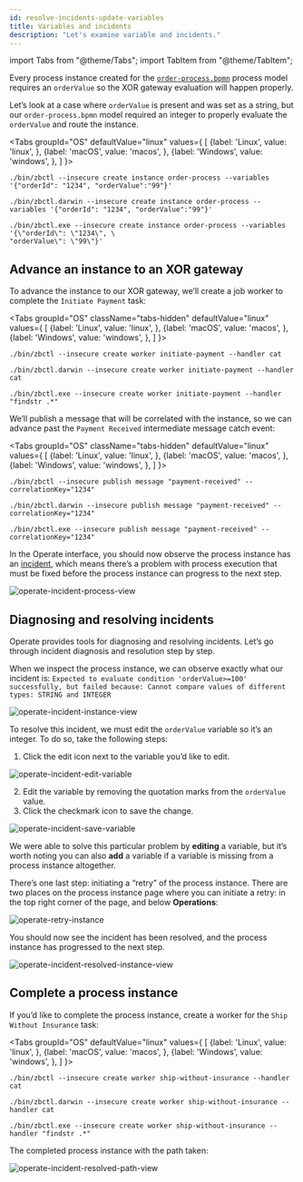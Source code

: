 ```yaml
---
id: resolve-incidents-update-variables
title: Variables and incidents
description: "Let's examine variable and incidents."
---
```


import Tabs from "@theme/Tabs";
import TabItem from "@theme/TabItem";

Every process instance created for the [`order-process.bpmn`](/bpmn/operate/order-process.bpmn) process model requires an `orderValue` so the XOR gateway evaluation will happen properly.

Let’s look at a case where `orderValue` is present and was set as a string, but our `order-process.bpmn` model required an integer to properly evaluate the `orderValue` and route the instance.

<Tabs groupId="OS" defaultValue="linux" values={
[
{label: 'Linux', value: 'linux', },
{label: 'macOS', value: 'macos', },
{label: 'Windows', value: 'windows', },
]
}>

<TabItem value='linux'>

```
./bin/zbctl --insecure create instance order-process --variables '{"orderId": "1234", "orderValue":"99"}'
```

</TabItem>

<TabItem value='macos'>

```
./bin/zbctl.darwin --insecure create instance order-process --variables '{"orderId": "1234", "orderValue":"99"}'
```

</TabItem>

<TabItem value='windows'>

```
./bin/zbctl.exe --insecure create instance order-process --variables '{\"orderId\": \"1234\", \
"orderValue\": \"99\"}'
```

</TabItem>
</Tabs>

## Advance an instance to an XOR gateway

To advance the instance to our XOR gateway, we’ll create a job worker to complete the `Initiate Payment` task:

<Tabs groupId="OS" className="tabs-hidden" defaultValue="linux" values={
[
{label: 'Linux', value: 'linux', },
{label: 'macOS', value: 'macos', },
{label: 'Windows', value: 'windows', },
]
}>

<TabItem value='linux'>

```
./bin/zbctl --insecure create worker initiate-payment --handler cat
```

</TabItem>

<TabItem value='macos'>

```
./bin/zbctl.darwin --insecure create worker initiate-payment --handler cat
```

</TabItem>

<TabItem value='windows'>

```
./bin/zbctl.exe --insecure create worker initiate-payment --handler "findstr .*"
```

</TabItem>
</Tabs>

We’ll publish a message that will be correlated with the instance, so we can advance past the `Payment Received` intermediate message catch event:

<Tabs groupId="OS" className="tabs-hidden" defaultValue="linux" values={
[
{label: 'Linux', value: 'linux', },
{label: 'macOS', value: 'macos', },
{label: 'Windows', value: 'windows', },
]
}>

<TabItem value='linux'>

```
./bin/zbctl --insecure publish message "payment-received" --correlationKey="1234"
```

</TabItem>

<TabItem value='macos'>

```
./bin/zbctl.darwin --insecure publish message "payment-received" --correlationKey="1234"
```

</TabItem>

<TabItem value='windows'>

```
./bin/zbctl.exe --insecure publish message "payment-received" --correlationKey="1234"
```

</TabItem>
</Tabs>

In the Operate interface, you should now observe the process instance has an [incident](/components/concepts/incidents.md), which means there’s a problem with process execution that must be fixed before the process instance can progress to the next step.

![operate-incident-process-view](../../../images/operate/operate-process-view-incident.png)

## Diagnosing and resolving incidents

Operate provides tools for diagnosing and resolving incidents. Let’s go through incident diagnosis and resolution step by step.

When we inspect the process instance, we can observe exactly what our incident is: `Expected to evaluate condition 'orderValue>=100' successfully, but failed because: Cannot compare values of different types: STRING and INTEGER`

![operate-incident-instance-view](../../../images/operate/operate-view-instance-incident.png)

To resolve this incident, we must edit the `orderValue` variable so it’s an integer. To do so, take the following steps:

1. Click the edit icon next to the variable you’d like to edit.

![operate-incident-edit-variable](../../../images/operate/operate-view-instance-edit-icon.png)

2. Edit the variable by removing the quotation marks from the `orderValue` value.
3. Click the checkmark icon to save the change.

![operate-incident-save-variable](../../../images/operate/operate-view-instance-save-variable-icon.png)

We were able to solve this particular problem by **editing** a variable, but it’s worth noting you can also **add** a variable if a variable is missing from a process instance altogether.

There’s one last step: initiating a “retry” of the process instance. There are two places on the process instance page where you can initiate a retry: in the top right corner of the page, and below **Operations**:

![operate-retry-instance](../../../images/operate/operate-process-retry-incident.png)

You should now see the incident has been resolved, and the process instance has progressed to the next step.

![operate-incident-resolved-instance-view](../../../images/operate/operate-incident-resolved.png)

## Complete a process instance

If you’d like to complete the process instance, create a worker for the `Ship Without Insurance` task:

<Tabs groupId="OS" defaultValue="linux" values={
[
{label: 'Linux', value: 'linux', },
{label: 'macOS', value: 'macos', },
{label: 'Windows', value: 'windows', },
]
}>

<TabItem value='linux'>

```
./bin/zbctl --insecure create worker ship-without-insurance --handler cat
```

</TabItem>

<TabItem value='macos'>

```
./bin/zbctl.darwin --insecure create worker ship-without-insurance --handler cat
```

</TabItem>

<TabItem value='windows'>

```
./bin/zbctl.exe --insecure create worker ship-without-insurance --handler "findstr .*"
```

</TabItem>
</Tabs>

The completed process instance with the path taken:

![operate-incident-resolved-path-view](../../../images/operate/operate-incident-resolved-path.png)
